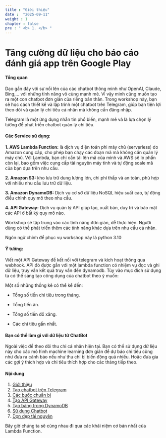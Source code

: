 ```yaml
---
title : "Giới thiệu"
date :  "2025-09-11" 
weight : 1 
chapter : false
pre : " <b> 1. </b> "
---
```


# Tăng cường dữ liệu cho báo cáo đánh giá app trên Google Play

#### Tổng quan

Dạo gần đây với sự nổi lên của các chatbot thông minh như OpenAI, Claude, Bing,... với những tính năng vô cùng mạnh mẽ. Vì vậy mình cũng muốn tạo ra một con chatbot đơn giản của riêng bản thân. Trong workshop này, bạn sẽ học cách thiết kế và lập trình một chatbot trên Telegram, giúp bạn tiện lợi theo dõi và quản lý chi tiêu cá nhân mà không cần đăng nhập.

Telegram là một ứng dụng nhắn tin phổ biến, mạnh mẽ và là lựa chọn lý tưởng để phát triển chatbot quản lý chi tiêu.


#### Các Service sử dụng:

**1. AWS Lambda Function:** là dịch vụ điện toán phi máy chủ (serverless) do Amazon cung cấp, cho phép bạn chạy các đoạn mã mà không cần quản lý máy chủ. Với Lambda, bạn chỉ cần tải lên mã của mình và AWS sẽ lo phần còn lại, bao gồm việc cung cấp tài nguyên máy tính và tự động scale mã của bạn dựa trên nhu cầu.


**2. Amazon S3:** kho lưu trữ dung lượng lớn, chi phí thấp và an toàn, phù hợp với nhiều nhu cầu lưu trữ dữ liệu.


**3. Amazon DynamoDB:** Dịch vụ cơ sở dữ liệu NoSQL hiệu suất cao, tự động điều chỉnh quy mô theo nhu cầu.

**4. API Gateway:** Dịch vụ quản lý API giúp tạo, xuất bản, duy trì và bảo mật các API ở bất kỳ quy mô nào.

Workshop sẽ tập trung vào các tính năng đơn giản, dễ thực hiện. Người dùng có thể phát triển thêm các tính năng khác dựa trên nhu cầu cá nhân. 

Ngôn ngữ chính để phục vụ workshop này là python 3.10


#### Ý tưởng: 

Viết một API Gateway để kết nối với telegram và kích hoạt thông qua webhook. API đó được gắn với một lambda function có nhiệm vụ đọc và ghi dữ liệu, truy vấn kết quả truy vấn đến dynamodb. Tùy vào mục đích sử dụng ta có thể sáng tạo công dụng của chatbot theo ý muốn:

Một số những thống kê có thể kể đến:

- Tổng số tiền chi tiêu trong tháng.

- Tổng tiền ăn.

- Tổng số tiền đổ xăng.

- Các chi tiêu gần nhất.


#### Bạn có thể làm gì với dữ liệu từ ChatBot

Ngoài việc để theo dõi thu chi cá nhân hiện tại. Bạn có thể sử dụng dữ liệu này cho các mô hình machine learning đơn giản để dự báo chi tiêu cũng như đưa ra cảnh báo nếu như thu chi bị biến động quá nhiều. Hoặc đưa gia các gợi ý thích hợp và chi tiêu thích hợp cho các tháng tiếp theo.


#### Nội dung

1. [Giới thiệu](1-/)
2. [Tạo chatbot trên Telegram](2-/)
3. [Các bước chuẩn bị](3-/) 
4. [Tạo API Gateway](4-/)
5. [Tạo bảng trong DynamoDB](5-/)
6. [Sử dụng Chatbot](6/)
7. [Dọn dẹp tài nguyên](7-/)

Bây giờ chúng ta sẽ cùng nhau đi qua các khái niệm cơ bản nhất của Lambda Function.
